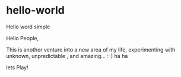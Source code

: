# hello-world
Hello word simple

Hello People,

This is another venture into a new area of my life, experimenting with 
unknown, unpredictable , and amazing... :-) ha ha

lets Play!

